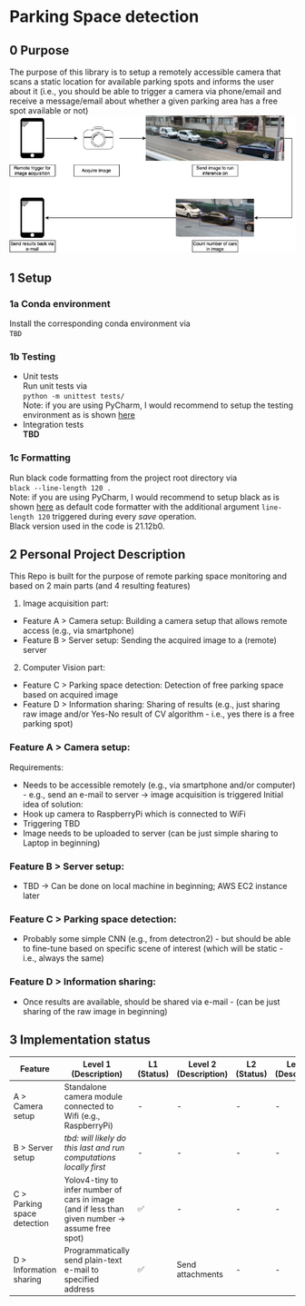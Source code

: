 # Parking Space detection
## 0 Purpose
The purpose of this library is to setup a remotely accessible camera that scans a static location for available 
parking spots and informs the user about it (i.e., you should be able to trigger a camera via phone/email 
and receive a message/email about whether a given parking area has a free spot available or not)
![plot](./data/Diagram.png)
## 1 Setup
### 1a Conda environment
Install the corresponding conda environment via   
```TBD```

### 1b Testing
- Unit tests  
Run unit tests via  
```python -m unittest tests/```  
Note: if you are using PyCharm, I would recommend to setup the testing environment as is shown [here](https://www.jetbrains.com/help/pycharm/testing-your-first-python-application.html#create-test)
- Integration tests  
__TBD__

### 1c Formatting
Run black code formatting from the project root directory via  
```black --line-length 120 .```  
Note: if you are using PyCharm, I would recommend to setup black as is shown [here](https://godatadriven.com/blog/partial-python-code-formatting-with-black-pycharm/) as default code formatter with the additional argument `line-length 120` triggered during every _save_ operation.  
Black version used in the code is 21.12b0.

## 2 Personal Project Description
This Repo is built for the purpose of remote parking space monitoring and based on 2 main parts (and 4 resulting features) 
1. Image acquisition part:
- Feature A > Camera setup: Building a camera setup that allows remote access (e.g., via smartphone)
- Feature B > Server setup: Sending the acquired image to a (remote) server
2. Computer Vision part:
- Feature C > Parking space detection: Detection of free parking space based on acquired image
- Feature D > Information sharing: Sharing of results (e.g., just sharing raw image and/or Yes-No result of CV algorithm - i.e., yes there is a free parking spot)

### Feature A > Camera setup:
Requirements:
- Needs to be accessible remotely (e.g., via smartphone and/or computer) - e.g., send an e-mail to server -> image acquisition is triggered
Initial idea of solution:
- Hook up camera to RaspberryPi which is connected to WiFi
- Triggering TBD
- Image needs to be uploaded to server (can be just simple sharing to Laptop in beginning)

### Feature B > Server setup:
- TBD -> Can be done on local machine in beginning; AWS EC2 instance later

### Feature C > Parking space detection:
- Probably some simple CNN (e.g., from detectron2) - but should be able to fine-tune based on specific scene of interest (which will be static - i.e., always the same)

### Feature D > Information sharing:
- Once results are available, should be shared via e-mail - (can be just sharing of the raw image in beginning)

## 3 Implementation status 
| Feature                     | Level 1 (Description)                                                                            | L1 (Status)        | Level 2 (Description) | L2 (Status) | Level 3 (Description) | L3 (Status) |
|-----------------------------|--------------------------------------------------------------------------------------------------|--------------------|-----------------------|-------------|-----------------------|-------------|
| A > Camera setup            | Standalone camera module connected to Wifi (e.g., RaspberryPi)                                   | -                  | -                     | -           | -                     | -           |
| B > Server setup            | _tbd: will likely do this last and run computations locally first_                               | -                  | -                     | -           | -                     | -           |
| C > Parking space detection | Yolov4-tiny to infer number of cars in image (and if less than given number -> assume free spot) | :white_check_mark: | -                     | -           | -                     | -           |
| D > Information sharing     | Programmatically send plain-text e-mail to specified address                                     | :white_check_mark: | Send attachments      | -           | -                     | -           |
